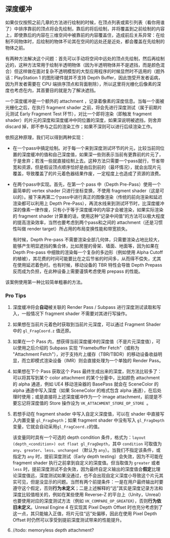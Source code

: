 ## 深度缓冲

如果仅仅按照之前几章的方法进行绘制的时候，在顶点列表或索引列表（看你用谁了）中排序靠前的顶点将会先绘制，靠后的将后绘制，并将覆盖到之前绘制的内容上，即使靠后的内容在三维空间中被靠前的内容覆盖住，造成前后关系异常：在绘制不同物体时，后绘制的物体不论其在空间的远处还是近处，都会覆盖在先绘制的物体之前。

有两种方法解决这个问题：首先可以手动将空间中远处的顶点先绘制，然后再绘制近的，这种方法常用于绘制半透明物体（因为半透明物体并不是遮挡，而是颜色混合）但这样做在面对复杂不透明模型的大型应用程序的时候显然时不适用的（题外话：PlayStation 1 的图形硬件就并不支持 Depth Buffer，因此饱受开发者诟病，因为开发者需要在 CPU 端排序顶点和背面剔除），所以这里将光栅化后像素的深度也考虑在内，其首要目的就是为了解决遮挡。

一个深度缓冲是一个额外的 attachment ，记录着像素的深度信息。当每一个面被光栅化之后，在执行 fragment shader 之前，将会先进行深度测试（属于前期片元测试  Early Fragment Test 环节），对比一个即将渲染（即触发 fragment shader）的片元的深度和深度缓冲中同位置的深度，如果深说明被遮挡，则舍弃 discard 掉，即不参与之后的渲染工作；如果不深则可以进行后续渲染工作。

依照这种原理，我们可以得到两种实现：

* 在一个pass中搞定绘制。对于每一个来到深度测试环节的片元，比较当前同位置的深度缓冲的值和自己深度值，如果深一些则表示当前有更靠前的片元了，于是舍弃；若浅一些就直接绘制上去。这种方法只需要一个pass就行，节省带宽和资源，但是假设顶点顺序恰好是由后到前的（最坏情况），就会出现片元覆盖，导致覆盖了的片元着色器结果作废，一定程度上也造成了资源的浪费。

* 在两个pass中实现。首先，在第一个 pass 中（Depth Pre-Pass）使用一个最简单的 vertex shader 只进行坐标变换，不使用 fragment shader（这是可以的）。接下来再第二个pass中进行真正的图像渲染（传统的前向渲染和延迟渲染都可以利用上 Depth Pre-Pass），再流水线来到测试环节时，比深度缓冲深的像素一律作废，只有小于等于深度缓冲的内容才会被渲染，如果实际渲染的 fragment shader 计算重的话，使用这种“记录中间值”的方法可以极大程度的提高渲染效率，当然也要考虑到两个pass和之间的 attachment（还是习惯性叫做 render target）所占用的布局变换性能和带宽损失。

  有时候，Depth Pre-pass 不需要渲染全部几何体，只需要渲染占地比较大，能够产生明显遮挡的集合体，比如房屋的骨架、墙面、地面等，因为如果在 Depth Pre-pass 中细致的渲染每一个复杂的多边形（例如使用 Alpha Cutoff 的植被），其花费的时间可能要比在之后节省的时间多，从而得不偿失，尤其在使用延迟着色时。也有时候，移动设备的 TBR 特性会导致 Depth Prepass 反而成为负担，在此种设备上需要谨慎考虑使用 prepass 的性能。

该案例使用第一种比较简单粗暴的方法。



### Pro Tips

1. 深度缓冲将会**自动**被关联的 Render Pass / Subpass 进行深度测试读取和写入，一般情况下 fragment shader 不需要对其进行写操作。

2. 如果想在当前片元着色时获取到当前片元深度，可以通过 Fragment Shader 中的 `gl_FragCoord.z` 值还原。

3. 如果在一个 Pass 内，想获得当前深度缓冲的深度值（不是片元深度值），可以使用之后介绍的 Subpass 实现 "Framebuffer Fetch"（或称为 "Attachment Fetch"），对于支持片上缓存（TBR/TBDR）的移动设备收益明显，而立即模式渲染设备（IMR）则会直接处理为一个单独的 Render Pass。
4. 如果想在下个 Pass 获取这个 Pass 最终生成出来的深度，则方法比较多了：可以将其写到某个 color attachment 的某个分量中，比如颜色 attachment 的 alpha 通道，例如 UE4 移动渲染器的 BasePass 就会在 SceneColor 的 alpha 通道中写入深度（如果 SceneColor 的格式包含 alpha 通道），在后处理时使用；或是直接将上述深度缓冲作为一个 image attachment，前提是不要忘记将深度值的 Store 操作设为 `VK_ATTACHMENT_STORE_OP_STORE `。

5. 若想手动在 fragment shader 中写入自定义深度值，可以在 shader 中直接写入内置变量 `gl_FragDepth`；如果 fragment shader 中没有写入 `gl_FragDepth` 变量，它就会自动采用`gl_FragCoord.z`的值。

   该变量同时具有一个可选的 depth condition 条件，格式为：`layout (depth_<condition>) out float gl_FragDepth`，其中 `condition` 可取值为 `any`、`greater`、`less`、`unchanged` （默认为 `any`）。当我们不指定该条件，或指定为 `any` 时，提前深度测试（Early depth testing）会失效，因为不可能在 fragment shader 执行之前拿到自定义的深度值。但当取值为 `greater` 或者 `less` 时，提前深度测试不会失效，因为最终自定义输出的深度值会**假定**比理论深度值远，深度测试如果没通过，也不会出现自定义深度小导致这个片元其实可见，但是没显示的问题。当然有两个前提条件：一是在用户最终输出时要遵守这个假定，否则**行为未定义**；二是上述解释的“远”其实是深度记录方法和深度比较值相关的，例如在某些使用 Reverse-Z 的平台上（Unity，Unreal）也要使用对应的深度测试方法（例如 `VK_COMPARE_OP_GREATER`），否则**行为依旧未定义**。Unreal Engine 4 在实现其 Pixel Depth Offset 时也充分考虑到了这一点，其只能输入正值，将片元往“远”处偏移，因此在使用 Pixel Depth Offset 时仍然可以享受到提前深度测试带来的性能提升。

6. //todo: memoryless depth attachment?

